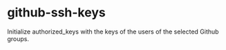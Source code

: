 # github-ssh-keys
Initialize authorized_keys with the keys of the users of the selected Github groups.
